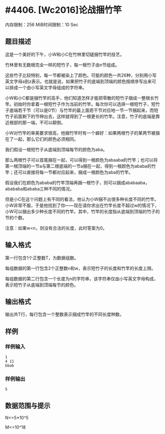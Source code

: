 # #4406. [Wc2016]论战捆竹竿

内存限制：256 MiB时间限制：10 Sec

## 题目描述

这是一个美好的下午，小W和小C在竹林里切磋捆竹竿的技艺。

竹林里有无数根完全一样的短竹子，每一根竹子由n节组成。

这些竹子比较特别，每一节都被染上了颜色。可能的颜色一共26种，分别用小写英文字母a到z表示。也就是说，如果把竹子的底端到顶端的颜色按顺序写出来可以排成一个由小写英文字母组成的字符串。

小W和小C都是捆竹竿的高手，他们知道怎样才能把零散的短竹子捆成一整根长竹竿。初始时你拿着一根短竹子作为当前的竹竿。每次你可以选择一根短竹子，短竹子底端若干节（可以是0节）与竹竿的最上面若干节对应地一节一节捆起来，而短竹子前面剩下的节伸出去，这样就得到了一根更长的竹竿。注意，竹子的底端是靠近根部的那一端，不可以颠倒。

小W对竹竿的审美要求很高，他捆竹竿时有一个癖好：如果两根竹子的某两节被捆在了一起，那么它们的颜色必须相同。

我们假设一根短竹子从底端到顶端每节的颜色为aba。

那么两根竹子可以首尾捆在一起，可以得到一根颜色为abaaba的竹竿；也可以将第一根顶端的一节a与第二根底端的一节a捆在一起，得到一根颜色为ababa的竹竿；还可以直接将每一节都对应起来，捆成一根颜色为aba的竹竿。

假设我们在颜色为ababa的竹竿顶端再捆一根竹子，则可以捆成ababaaba，abababa和ababa三种不同的情况。

但是小C在这个问题上有不同的看法，他认为小W捆不出很多种长度不同的竹竿。小W非常不服，于是他找到了你&mdash;&mdash;现在请你求出在竹竿长度不超过w的情况下，小W可以捆出多少种长度不同的竹竿。其中，竹竿的长度指从底端到顶端的竹子的节的个数。

注意：如果w<n，则没有合法的长度，此时答案为0。

## 输入格式

第一行包含1个正整数T，为数据组数。

每组数据的第一行包含2个正整数n和w，表示短竹子的长度和竹竿的长度上限。

每组数据的第二行包含一个长度为n的字符串，该字符串仅由小写英文字母构成，表示短竹子从底端到顶端每节的颜色。

## 输出格式

输出共T行，每行包含一个整数表示捆成竹竿的不同长度种数。

## 样例

### 样例输入

    
    1
    4 11
    bbab
    

### 样例输出

    
    5
    

## 数据范围与提示

 N<=5*10^5

M<=10^18
